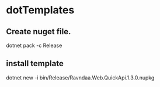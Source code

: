 # dotTemplates



## Create nuget file.
dotnet pack -c Release

## install template
dotnet new -i bin/Release/Ravndaa.Web.QuickApi.1.3.0.nupkg